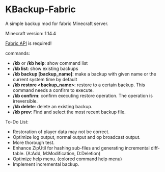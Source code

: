 # KBackup-Fabric

A simple backup mod for fabric Minecraft server.

Minecraft version: 1.14.4

[Fabric API](https://minecraft.curseforge.com/projects/fabric/files) is required!

commands:

- **/kb**  or **/kb help**: show command list
- **/kb list**: show existing backups
- **/kb backup \[backup_name\]**: make a backup with given name or the current system time by default
- **/kb restore \<backup_name\>**: restore to a certain backup. This command needs a confirm to execute.
- **/kb confirm**: confirm executing restore operation. The operation is irreversible.
- **/kb delete**: delete an existing backup.
- **/kb prev**: Find and select the most recent backup file.


To-Do List:

- Restoration of player data may not be correct.
- Optimize log output, normal output and op broadcast output.
- More thorough test.
- Enhance ZipUtil for hashing sub-files and generating incremental diff-table. (A:Add, M:Modification, D:Deletion)
- Optimize help menu. (colored command help menu)
- Implement incremental backup.
